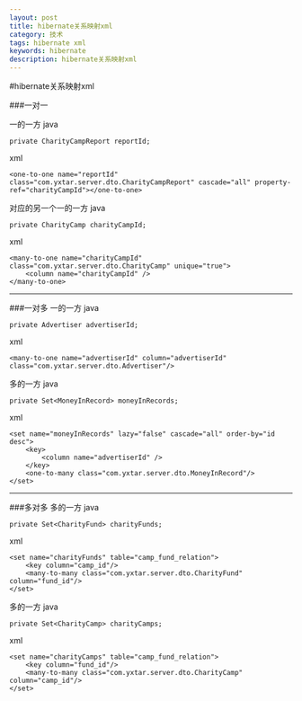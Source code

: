 ```yaml
---
layout: post
title: hibernate关系映射xml
category: 技术
tags: hibernate xml
keywords: hibernate
description: hibernate关系映射xml
---
```

#hibernate关系映射xml

###一对一

一的一方
java

```
private CharityCampReport reportId;
```

xml

```
<one-to-one name="reportId" class="com.yxtar.server.dto.CharityCampReport" cascade="all" property-ref="charityCampId"></one-to-one>
```
对应的另一个一的一方
java

```
private CharityCamp charityCampId;
```

xml

```
<many-to-one name="charityCampId" class="com.yxtar.server.dto.CharityCamp" unique="true">
	<column name="charityCampId" />
</many-to-one>
```

***
###一对多
一的一方 java

```
private Advertiser advertiserId;
```
xml

```
<many-to-one name="advertiserId" column="advertiserId" class="com.yxtar.server.dto.Advertiser"/>
```
多的一方 java

```
private Set<MoneyInRecord> moneyInRecords;
```
xml

```
<set name="moneyInRecords" lazy="false" cascade="all" order-by="id desc">
	<key>
		<column name="advertiserId" />
	</key>
	<one-to-many class="com.yxtar.server.dto.MoneyInRecord"/>
</set>
```

***
###多对多
多的一方 java

```
private Set<CharityFund> charityFunds;
```
xml

```
<set name="charityFunds" table="camp_fund_relation">
	<key column="camp_id"/>
	<many-to-many class="com.yxtar.server.dto.CharityFund" column="fund_id"/>
</set>
```
多的一方 java

```
private Set<CharityCamp> charityCamps;
```
xml

```
<set name="charityCamps" table="camp_fund_relation">
	<key column="fund_id"/>
	<many-to-many class="com.yxtar.server.dto.CharityCamp" column="camp_id"/>
</set>
```